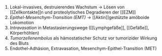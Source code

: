 ---
---
1. Lokal-invasives, destruierendes Wachstum → Lösen von [[Zellkontakte]]n und proteolytisches Degradieren der [[EZM]]
2. *Epithel-Mesenchym-Transition (EMT)* → [[Aktin]]gestützte amöboide Lokomotion
3. *Intravasation* in Metastasierungswege ([[Lymphgefäße]], [[Gefäße]], Körperhöhlen)
4. *Tumorzellenembolus* als hämostatischer Schutz vor tumorizider Wirkung des Bluts
5. Endothel-Adhäsion, Extravasation, Mesenchym-Epithel-Transition (MET)